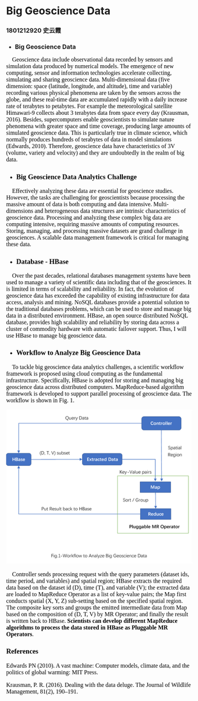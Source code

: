 
# Big Geoscience Data
### 1801212920 史云霞

* ### Big Geoscience Data

<font color=black size=3 face=times>&emsp;Geoscience data include observational data recorded by sensors and simulation data produced by numerical models. The emergence of new computing, sensor and information technologies accelerate collecting, simulating and sharing geoscience data. Multi-dimensional data (five dimension: space (latitude, longitude, and altitude), time and variable) recording various physical phenomena are taken by the sensors across the globe, and these real-time data are accumulated rapidly with a daily increase rate of terabytes to petabytes. For example the meteorological satellite Himawari-9 collects about 3 terabytes data from space every day (Krausman, 2016). Besides, supercomputers enable geoscientists to simulate nature phenomena with greater space and time coverage, producing large amounts of simulated geoscience data. This is particularly true in climate science, which normally produces hundreds of terabytes of data in model simulations (Edwards, 2010). Therefore, geoscience data have characteristics of 3V (volume, variety and velocity) and they are undoubtedly in the realm of big data.

* ### Big Geoscience Data Analytics Challenge

<font color=black size=3 face=times>&emsp;Effectively analyzing these data are essential for geoscience studies. However, the tasks are challenging for geoscientists because processing the massive amount of data is both computing and data intensive. Multi-dimensions and heterogeneous data structures are intrinsic characteristics of geoscience data. Processing and analyzing these complex big data are computing intensive, requiring massive amounts of computing resources. Storing, managing, and processing massive datasets are grand challenge in geosciences. A scalable data management framework is critical for managing these data.

* ### Database - HBase

<font color=black size=3 face=times>&emsp;Over the past decades, relational databases management systems have been used to manage a variety of scientific data including that of the geosciences. It is limited in terms of scalability and reliability. In fact, the evolution of geoscience data has exceeded the capability of existing infrastructure for data access, analysis and mining. NoSQL databases provide a potential solution to the traditional databases problems, which can be used to store and manage big data in a distributed environment. HBase, an open source distributed NoSQL database, provides high scalability and reliability by storing data across a cluster of commodity hardware with automatic failover support. Thus, I will use HBase to manage big geoscience data.

* ### Workflow to Analyze Big Geoscience Data

<font color=black size=3 face=times>&emsp;To tackle big geoscience data analytics challenges, a scientific workflow framework is proposed using cloud computing as the fundamental infrastructure. Specifically, HBase is adopted for storing and managing big geoscience data across distributed computers. MapReduce-based algorithm framework is developed to support parallel processing of geoscience data. The workflow is shown in Fig. 1.

![image.png](image.png)

<font color=black size=3 face=times>&emsp;Controller sends processing request with the query parameters (dataset ids, time period, and variables) and spatial region; HBase extracts the required data based on the dataset id (D), time (T), and variable (V); the extracted data are loaded to MapReduce Operator as a list of key-value pairs; the Map first conducts spatial (X, Y, Z) sub-setting based on the specified spatial region. The composite key sorts and groups the emitted intermediate data from Map based on the composition of (D, T, V) by MR Operator; and finally the result is written back to HBase. **Scientists can develop different MapReduce algorithms to process the data stored in HBase as Pluggable MR Operators**.

### References

<font color=black size=3 face=times>
Edwards PN (2010). A vast machine: Computer models, climate data, and the politics of global warming: MIT Press.
    
Krausman, P. R. (2016). Dealing with the data deluge. The Journal of Wildlife Management, 81(2), 190–191.

